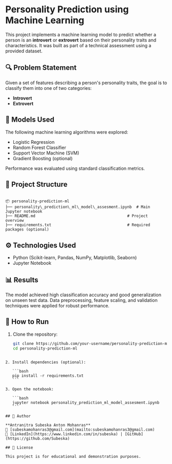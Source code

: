 
# Personality Prediction using Machine Learning

This project implements a machine learning model to predict whether a person is an **introvert** or **extrovert** based on their personality traits and characteristics. It was built as part of a technical assessment using a provided dataset.

## 🔍 Problem Statement

Given a set of features describing a person's personality traits, the goal is to classify them into one of two categories:
- **Introvert**
- **Extrovert**

## 🧠 Models Used

The following machine learning algorithms were explored:
- Logistic Regression
- Random Forest Classifier
- Support Vector Machine (SVM)
- Gradient Boosting (optional)

Performance was evaluated using standard classification metrics.

## 📁 Project Structure

```

📦 personality-prediction-ml
├── personality\_prediction\_ml\_model\_assesment.ipynb  # Main Jupyter notebook
├── README.md                                        # Project overview
├── requirements.txt                                 # Required packages (optional)

````

## ⚙️ Technologies Used

- Python (Scikit-learn, Pandas, NumPy, Matplotlib, Seaborn)
- Jupyter Notebook

## 📊 Results

The model achieved high classification accuracy and good generalization on unseen test data. Data preprocessing, feature scaling, and validation techniques were applied for robust performance.

## 🚀 How to Run

1. Clone the repository:
   ```bash
   git clone https://github.com/your-username/personality-prediction-ml.git
   cd personality-prediction-ml
````

2. Install dependencies (optional):

   ```bash
   pip install -r requirements.txt
   ```

3. Open the notebook:

   ```bash
   jupyter notebook personality_prediction_ml_model_assesment.ipynb
   ```

## 📌 Author

**Antranitra Subeska Anton Mohanras**
📧 [subeskamohanras3@gmail.com](mailto:subeskamohanras3@gmail.com)
🔗 [LinkedIn](https://www.linkedin.com/in/subeska) | [GitHub](https://github.com/Subeska)

## 📝 License

This project is for educational and demonstration purposes.


